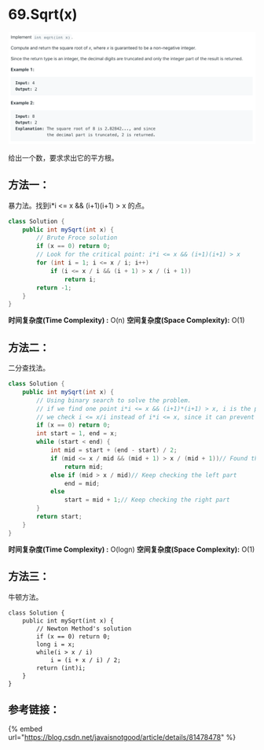 # 69.Sqrt\(x\)

![](.gitbook/assets/image%20%2829%29.png)

给出一个数，要求求出它的平方根。

## 方法一：

暴力法。找到i\*i &lt;= x && \(i+1\)\(i+1\) &gt; x 的点。

```java
class Solution {
    public int mySqrt(int x) {
        // Brute Froce solution
        if (x == 0) return 0;
        // Look for the critical point: i*i <= x && (i+1)(i+1) > x
        for (int i = 1; i <= x / i; i++) 		
            if (i <= x / i && (i + 1) > x / (i + 1))
                return i;		
        return -1;
    }
}
```

**时间复杂度\(Time Complexity\) :** O\(n\)          **空间复杂度\(Space Complexity\):** O\(1\)

## 方法二：

二分查找法。

```java
class Solution {
    public int mySqrt(int x) {
        // Using binary search to solve the problem.
        // if we find one point i*i <= x && (i+1)*(i+1) > x, i is the point
        // we check i <= x/i instead of i*i <= x, since it can prevent overflow
        if (x == 0) return 0;
        int start = 1, end = x;
        while (start < end) { 
            int mid = start + (end - start) / 2;
            if (mid <= x / mid && (mid + 1) > x / (mid + 1))// Found the result
                return mid; 
            else if (mid > x / mid)// Keep checking the left part
                end = mid;
            else
                start = mid + 1;// Keep checking the right part
        }
        return start;
    }
}
```

**时间复杂度\(Time Complexity\) :** O\(logn\)          **空间复杂度\(Space Complexity\):** O\(1\)

## 方法三：

牛顿方法。

```text
class Solution {
    public int mySqrt(int x) {
        // Newton Method's solution
        if (x == 0) return 0;
        long i = x;
        while(i > x / i)  
            i = (i + x / i) / 2;	    	
        return (int)i;
    }
}
```

## 参考链接：

{% embed url="https://blog.csdn.net/javaisnotgood/article/details/81478478" %}




